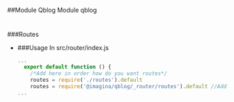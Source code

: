 ##Module Qblog
Module qblog
#

###Routes
- ###Usage
  In src/router/index.js
  
  ```js
  ...
    export default function () {
      /*Add here in order how do you want routes*/
      routes = require('./routes').default
      routes = require('@imagina/qblog/_router/routes').default //Add this line
  ...
  ```
